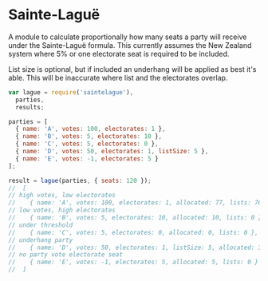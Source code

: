 Sainte-Laguë
============

A module to calculate proportionally how many seats a party will receive under the Sainte-Laguë formula. This currently assumes the New Zealand system where 5% or one electorate seat is required to be included.

List size is optional, but if included an underhang will be applied as best it's able. This will be inaccurate where list and the electorates overlap.

```js
var lague = require('saintelague'),
  parties,
  results;

parties = [
  { name: 'A', votes: 100, electorates: 1 },
  { name: 'B', votes: 5, electorates: 10 },
  { name: 'C', votes: 5, electorates: 0 },
  { name: 'D', votes: 50, electorates: 1, listSize: 5 },
  { name: 'E', votes: -1, electorates: 5 }
];

result = lague(parties, { seats: 120 });
//  [
// high votes, low electorates
//    { name: 'A', votes: 100, electorates: 1, allocated: 77, lists: 76 },
// low votes, high electorates
//    { name: 'B', votes: 5, electorates: 10, allocated: 10, lists: 0 },
// under threshold
//    { name: 'C', votes: 5, electorates: 0, allocated: 0, lists: 0 },
// underhang party
//    { name: 'D', votes: 50, electorates: 1, listSize: 5, allocated: 39, lists: 5 },
// no party vote electorate seat
//    { name: 'E', votes: -1, electorates: 5, allocated: 5, lists: 0 }
//  ]
```

